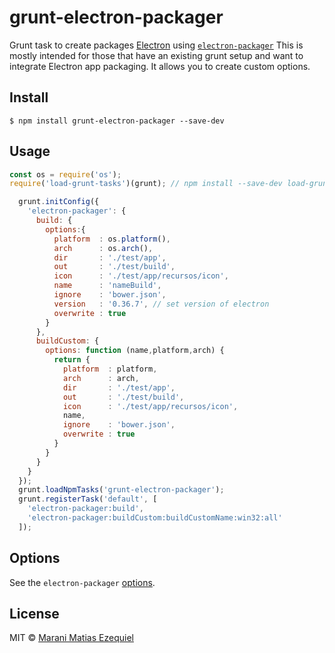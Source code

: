 # grunt-electron-packager 

Grunt task to create packages [Electron](http://electron.atom.io) using  [`electron-packager`](https://github.com/maxogden/electron-packager)
This is mostly intended for those that have an existing grunt setup and want to integrate Electron app packaging.
It allows you to create custom options.

## Install

```
$ npm install grunt-electron-packager --save-dev 
```

## Usage

```js
const os = require('os');
require('load-grunt-tasks')(grunt); // npm install --save-dev load-grunt-tasks

  grunt.initConfig({
    'electron-packager': {
      build: {
        options:{
          platform  : os.platform(),
          arch      : os.arch(),
          dir       : './test/app',
          out       : './test/build',
          icon      : './test/app/recursos/icon',
          name      : 'nameBuild',
          ignore    : 'bower.json',
          version   : '0.36.7', // set version of electron
          overwrite : true
        }
      },
      buildCustom: {
        options: function (name,platform,arch) {
          return {
            platform  : platform,
            arch      : arch,
            dir       : './test/app',
            out       : './test/build',
            icon      : './test/app/recursos/icon',
            name,
            ignore    : 'bower.json',
            overwrite : true
          }
        }
      }
    }
  });
  grunt.loadNpmTasks('grunt-electron-packager');
  grunt.registerTask('default', [
    'electron-packager:build',
    'electron-packager:buildCustom:buildCustomName:win32:all'
  ]);

```
## Options

See the `electron-packager` [options](https://github.com/maxogden/electron-packager#usage).

## License

MIT © [Marani Matias Ezequiel](maranimatias@gmail.com)
